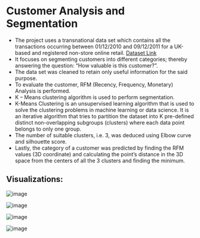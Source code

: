 # Customer Analysis and Segmentation

- The project uses a transnational data set which contains all the transactions occurring between 01/12/2010 and 09/12/2011 for a UK-based and
registered non-store online retail. <a href = "https://archive.ics.uci.edu/ml/datasets/online+retail">Dataset Link</a>
- It focuses on segmenting customers into different categories; thereby answering the 
question: “How valuable is this customer?”.
- The data set was cleaned to retain only useful information for the said purpose.
- To evaluate the customer, RFM (Recency, Frequency, Monetary) Analysis is 
performed.
- K – Means clustering algorithm is used to perform segmentation.
- K-Means Clustering is an unsupervised learning algorithm that is used to solve the 
clustering problems in machine learning or data science. It is an iterative algorithm that 
tries to partition the dataset into K pre-defined distinct non-overlapping subgroups 
(clusters) where each data point belongs to only one group. 
- The number of suitable clusters, i.e. 3, was deduced using Elbow curve and silhouette score.
- Lastly, the category of a customer was predicted by finding the RFM values (3D coordinate) and calculating the point’s distance in the 3D space from the centers of 
all the 3 clusters and finding the minimum.

## Visualizations:
![image](https://github.com/kanuj-boora/Customer-Segmentation/assets/88098204/49df1256-7253-4034-a8dd-d1d6d9b8b4c3)

![image](https://github.com/kanuj-boora/Customer-Segmentation/assets/88098204/1b79b058-b23c-4d95-af12-c3ffeb68162e)

![image](https://github.com/kanuj-boora/Customer-Segmentation/assets/88098204/548dbab3-cae3-438e-8960-3933344be428)
  
![image](https://github.com/kanuj-boora/Customer-Segmentation/assets/88098204/372594bf-b3cd-45e2-97c7-ca2c7c16c0ff)

